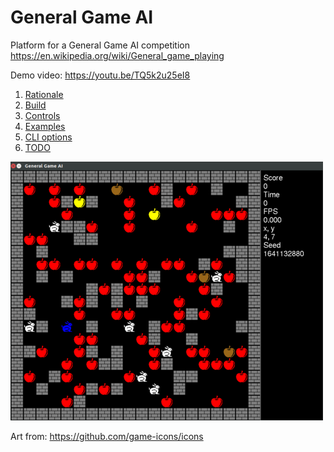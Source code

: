 # General Game AI

Platform for a General Game AI competition
<https://en.wikipedia.org/wiki/General_game_playing>

Demo video: <https://youtu.be/TQ5k2u25eI8>

1. [Rationale](rationale.md)
1. [Build](build.md)
1. [Controls](controls.md)
1. [Examples](examples.md)
1. [CLI options](cli-options.md)
1. [TODO](TODO.md)

![](screenshot.png)

Art from: <https://github.com/game-icons/icons>

